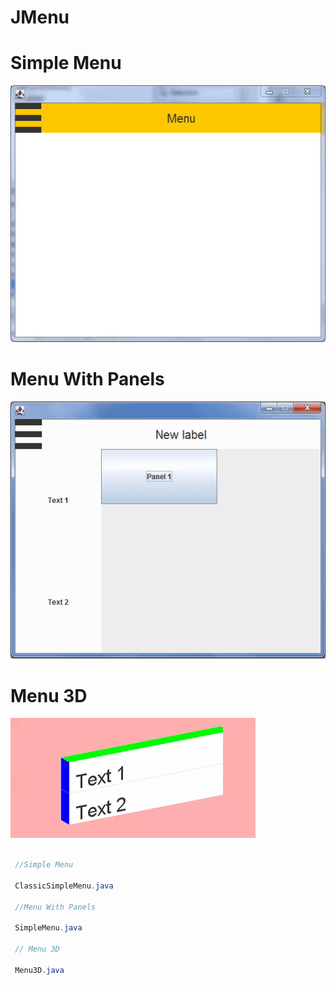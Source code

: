 # JMenu

# Simple Menu

![Preview](previews/1.gif)

# Menu With Panels

![Preview](previews/2.gif)

# Menu 3D

![Preview](previews/3.gif)

~~~java

 //Simple Menu
 
 ClassicSimpleMenu.java

 //Menu With Panels
 
 SimpleMenu.java

 // Menu 3D
 
 Menu3D.java

~~~
